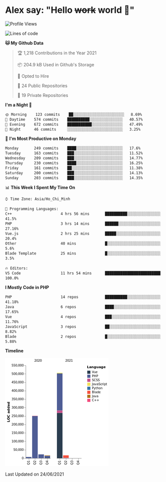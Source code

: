 # Alex say: "Hello ~~work~~ world 🐾"

<!--START_SECTION:waka-->
![Profile Views](http://img.shields.io/badge/Profile%20Views-0-blue)

![Lines of code](https://img.shields.io/badge/From%20Hello%20World%20I%27ve%20Written-820442%20lines%20of%20code-blue)

**🐱 My Github Data** 

> 🏆 1,218 Contributions in the Year 2021
 > 
> 📦 204.9 kB Used in Github's Storage 
 > 
> 💼 Opted to Hire
 > 
> 📜 24 Public Repositories 
 > 
> 🔑 19 Private Repositories  
 > 
**I'm a Night 🦉** 

```text
🌞 Morning    123 commits    ██░░░░░░░░░░░░░░░░░░░░░░░   8.69% 
🌆 Daytime    574 commits    ██████████░░░░░░░░░░░░░░░   40.57% 
🌃 Evening    672 commits    ███████████░░░░░░░░░░░░░░   47.49% 
🌙 Night      46 commits     ░░░░░░░░░░░░░░░░░░░░░░░░░   3.25%

```
📅 **I'm Most Productive on Monday** 

```text
Monday       249 commits    ████░░░░░░░░░░░░░░░░░░░░░   17.6% 
Tuesday      163 commits    ███░░░░░░░░░░░░░░░░░░░░░░   11.52% 
Wednesday    209 commits    ███░░░░░░░░░░░░░░░░░░░░░░   14.77% 
Thursday     230 commits    ████░░░░░░░░░░░░░░░░░░░░░   16.25% 
Friday       161 commits    ██░░░░░░░░░░░░░░░░░░░░░░░   11.38% 
Saturday     200 commits    ███░░░░░░░░░░░░░░░░░░░░░░   14.13% 
Sunday       203 commits    ███░░░░░░░░░░░░░░░░░░░░░░   14.35%

```


📊 **This Week I Spent My Time On** 

```text
⌚︎ Time Zone: Asia/Ho_Chi_Minh

💬 Programming Languages: 
C++                      4 hrs 56 mins       ██████████░░░░░░░░░░░░░░░   41.5% 
PHP                      3 hrs 14 mins       ██████░░░░░░░░░░░░░░░░░░░   27.16% 
Vue.js                   2 hrs 25 mins       █████░░░░░░░░░░░░░░░░░░░░   20.4% 
Other                    40 mins             █░░░░░░░░░░░░░░░░░░░░░░░░   5.6% 
Blade Template           25 mins             █░░░░░░░░░░░░░░░░░░░░░░░░   3.5%

🔥 Editors: 
VS Code                  11 hrs 54 mins      █████████████████████████   100.0%

```

**I Mostly Code in PHP** 

```text
PHP                      14 repos            ██████████░░░░░░░░░░░░░░░   41.18% 
Java                     6 repos             ████░░░░░░░░░░░░░░░░░░░░░   17.65% 
Vue                      4 repos             ███░░░░░░░░░░░░░░░░░░░░░░   11.76% 
JavaScript               3 repos             ██░░░░░░░░░░░░░░░░░░░░░░░   8.82% 
Blade                    2 repos             █░░░░░░░░░░░░░░░░░░░░░░░░   5.88%

```


**Timeline**

![Chart not found](https://raw.githubusercontent.com/alexzvn/alexzvn/main/charts/bar_graph.png) 


 Last Updated on 24/06/2021
<!--END_SECTION:waka-->
